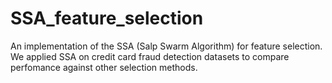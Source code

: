 # SSA_feature_selection
An implementation of the SSA (Salp Swarm Algorithm) for feature selection.
We applied SSA on credit card fraud detection datasets to compare perfomance against other selection methods.
